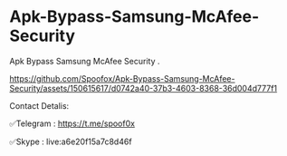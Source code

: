 # Apk-Bypass-Samsung-McAfee-Security
Apk Bypass Samsung McAfee Security
.


https://github.com/Spoofox/Apk-Bypass-Samsung-McAfee-Security/assets/150615617/d0742a40-37b3-4603-8368-36d004d777f1







Contact Detalis:

✅Telegram : https://t.me/spoof0x

✅Skype : live:a6e20f15a7c8d46f

